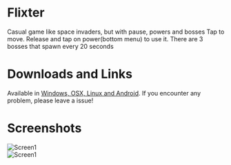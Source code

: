 # Flixter
Casual game like space invaders, but with pause, powers and bosses
Tap to move. Release and tap on power(bottom menu) to use it. There are 3 bosses that spawn every 20 seconds

# Downloads and Links
Available in [Windows, OSX, Linux and Android](https://teamon.itch.io/flixter). If you encounter any problem, please leave a issue! 

# Screenshots
![Screen1](Screenshots/1.jpg)  
![Screen1](Screenshots/2.jpg)  
